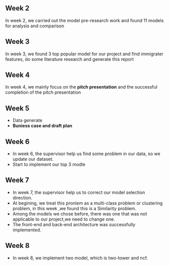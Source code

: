 ## Week 2
In week 2, we carried out the model pre-research work and found 11 models for analysis and comparison

## Week 3
In week 3, we found 3 top popular model for our project and find immigrater features, do some literature research and generate this report

## Week 4

In week 4, we mainly focus on the **pitch presentation** and the successful completion of the pitch presentation

## Week 5

- Data generate 
- **Buniess case and draft plan**


## Week 6
- In week 6, the supervisor help us find some problem in our data, so we update our dataset.
- Start to implement our top 3 modle



## Week 7
- In week 7, the supervisor help us to correct our model selection direction.
- At begining, we treat this pronlem as a multi-class problem or clustering problem, in this week ,we found this is a Similarity problem.
- Among the models we chose before, there was one that was not applicable to our project,we need to change one.
- The front-end and back-end architecture was successfully implemented.

## Week 8
- In week 8, we implement two model, which is two-tower and ncf.
  
  
